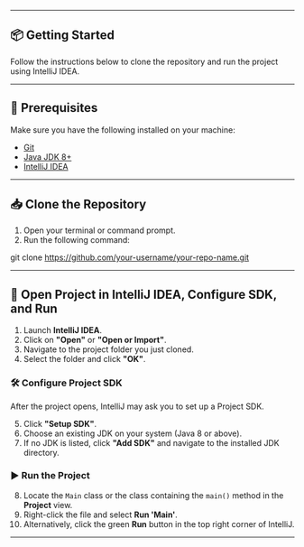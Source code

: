 
---

## 📦 Getting Started

Follow the instructions below to clone the repository and run the project using IntelliJ IDEA.

---

## 🔧 Prerequisites

Make sure you have the following installed on your machine:

- [Git](https://git-scm.com/)
- [Java JDK 8+](https://www.oracle.com/java/technologies/javase-downloads.html)
- [IntelliJ IDEA](https://www.jetbrains.com/idea/)

---

## 📥 Clone the Repository

1. Open your terminal or command prompt.
2. Run the following command:

git clone https://github.com/your-username/your-repo-name.git

---

## 🚀 **Open Project in IntelliJ IDEA, Configure SDK, and Run**

1. Launch **IntelliJ IDEA**.
2. Click on **"Open"** or **"Open or Import"**.
3. Navigate to the project folder you just cloned.
4. Select the folder and click **"OK"**.

### 🛠️ **Configure Project SDK**

After the project opens, IntelliJ may ask you to set up a Project SDK.

5. Click **"Setup SDK"**.
6. Choose an existing JDK on your system (Java 8 or above).
7. If no JDK is listed, click **"Add SDK"** and navigate to the installed JDK directory.

### ▶️ **Run the Project**

8. Locate the `Main` class or the class containing the `main()` method in the **Project** view.
9. Right-click the file and select **Run 'Main'**.
10. Alternatively, click the green **Run** button in the top right corner of IntelliJ.

---

